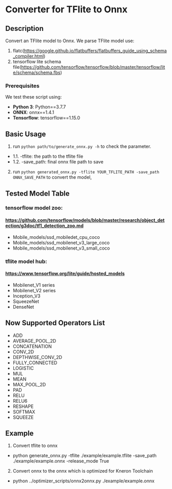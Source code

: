 # Converter for TFlite to Onnx

## Description

Convert an TFlite model to Onnx.
We parse TFlite model use:
1. flatc(https://google.github.io/flatbuffers/flatbuffers_guide_using_schema_compiler.html) 
2. tensorflow lite schema file(https://github.com/tensorflow/tensorflow/blob/master/tensorflow/lite/schema/schema.fbs)

### Prerequisites

We test these script using:
* **Python 3**:    Python==3.7.7
* **ONNX**:    onnx==1.4.1
* **Tensorflow**:    tensorflow==1.15.0

## Basic Usage

1. run `python path/to/generate_onnx.py -h` to check the parameter.
* 1.1. -tflite: the path to the tflite file
* 1.2. -save_path: final onnx file path to save
2. run `python generated_onnx.py -tflite YOUR_TFLITE_PATH -save_path ONNX_SAVE_PATH` to convert the model,

## Tested Model Table

### tensorflow model zoo:
#### https://github.com/tensorflow/models/blob/master/research/object_detection/g3doc/tf1_detection_zoo.md
* Mobile_models/ssd_mobiledet_cpu_coco
* Mobile_models/ssd_mobilenet_v3_large_coco
* Mobile_models/ssd_mobilenet_v3_small_coco

### tflite model hub:
#### https://www.tensorflow.org/lite/guide/hosted_models
* Mobilenet_V1 series
* Mobilenet_V2 series
* Inception_V3
* SqueezeNet
* DenseNet


## Now Supported Operators List
* ADD
* AVERAGE_POOL_2D
* CONCATENATION
* CONV_2D
* DEPTHWISE_CONV_2D
* FULLY_CONNECTED
* LOGISTIC
* MUL
* MEAN
* MAX_POOL_2D
* PAD
* RELU
* RELU6
* RESHAPE
* SOFTMAX
* SQUEEZE


## Example
1. Convert tflite to onnx 
* python generate_onnx.py -tflite ./example/example.tflite -save_path ./example/example.onnx -release_mode True
2. Convert onnx to the onnx which is optimized for Kneron Toolchain
* python ../optimizer_scripts/onnx2onnx.py ./example/example.onnx